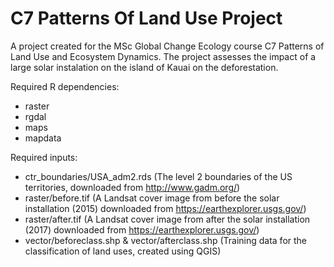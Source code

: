 # C7 Patterns Of Land Use Project

A project created for the MSc Global Change Ecology course C7 Patterns of Land Use and Ecosystem Dynamics.
The project assesses the impact of a large solar instalation on the island of Kauai on the deforestation.

Required R dependencies:
- raster
- rgdal
- maps
- mapdata

Required inputs:
- ctr_boundaries/USA_adm2.rds (The level 2 boundaries of the US territories, downloaded from http://www.gadm.org/)
- raster/before.tif (A Landsat cover image from before the solar installation (2015) downloaded from https://earthexplorer.usgs.gov/)
- raster/after.tif (A Landsat cover image from after the solar installation (2017) downloaded from https://earthexplorer.usgs.gov/)
- vector/beforeclass.shp & vector/afterclass.shp (Training data for the classification of land uses, created using QGIS)

